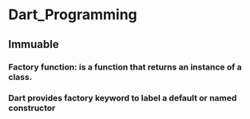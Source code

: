 # Dart_Programming

## Immuable
### Factory function: is a function that returns an instance of a class.
### Dart provides factory keyword to label a default or named constructor